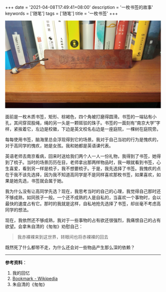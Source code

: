 +++
date = '2021-04-08T17:49:41+08:00'
description = '一枚书签的故事'
keywords = ['随笔']
tags = ['随笔']
title = '一枚书签'
+++

![bookmark](/images/bookmark.jpg)

面前是一枚木质书签，矩形、棕褐色，四个角被打磨得圆滑。书签的一端钻有小孔，其间穿双股绳，绳的另一头是一颗斑驳的珠子。书签的一面刻有“南京大学”字样，紧挨着它，左边是校徽，下边是英文校名右边是一座庭院，一棵树在庭院旁。

每每使用书签，脑海里总会浮现得到它的场景。我对于自己当初的行为是愧疚的，对于高同学的愧疚，她是女孩。我和她都是英语课代表。

英语老师去南京看病，回来时送给我们两个人一人一份礼物，我得到了书签，她得到了梳子。当时的场景历历在目，老师拿出那两样物品时，我一眼就看到书签，心生喜爱，看到另一样是梳子，我不想要梳子。于是，我先选择了书签。我愧疚的点在于我不该先选择，因为我不知道高同学是不是同样喜欢那枚书签，如果喜欢，如果是她先选，书签就会属于她。

我为什么没有让高同学先选？现在，我思考当时的自己的心理，我觉得自己那时还不够成熟，如同孩子一般。一个还不成熟的人是自私的，当喜欢一个事物时，会以最快的速度占有它。那时的我就是这样，自私地抢先选择了书签，却丝毫不考虑高同学的想法。

现在，我依然还不够成熟，我对于一些事物的占有欲还很强烈，我痛恨自己的占有欲望。会拿朱自清的《匆匆》劝慰自己：

> 我赤裸裸来到这世界，转眼间也将赤裸裸的回去

既然死了什么都带不走，为什么还会对一些物品产生那么深的依赖？

---

**参考资料**：

1. 我的回忆
2. [Bookmark - Wikipedia](https://en.wikipedia.org/wiki/Bookmark)
3. 朱自清的《匆匆》

